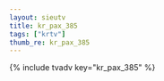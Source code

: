 ```yaml
--- 
layout: sieutv
title: kr_pax_385
tags: ["krtv"]
thumb_re: kr_pax_385
---
```

{% include tvadv key="kr_pax_385" %} 
